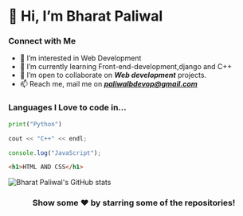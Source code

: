 # 👋 Hi, I’m Bharat Paliwal
### Connect with Me 

- 👀 I’m interested in Web Development
- 🌱 I’m currently learning Front-end-development,django and C++
- 💞️ I’m open to collaborate on ***Web development*** projects.
- 📫 Reach me, mail me on ***paliwalbdevop@gmail.com***

### Languages I Love to code in...
```python
print("Python")
```

```c++
cout << "C++" << endl;
```

```javascript
console.log("JavaScript");
```
```html
<h1>HTML AND CSS</h1>
```


<!---
bharatpaliwal-169/bharatpaliwal-169 is a ✨ special ✨ repository because its `README.md` (this file) appears on your GitHub profile.
You can click the Preview link to take a look at your changes.
--->
<!--[![Bharat Paliwal's GitHub stats](https://github-readme-stats.vercel.app/api?username=bharatpaliwal-169)](https://github.com/bharatpaliwal-169/github-readme-stats)-->
![Bharat Paliwal's GitHub stats](https://github-readme-stats.vercel.app/api?username=bharatpaliwal-169&show_icons=true&theme=dark)

<!--<a href="https://github.com/bharatpaliwal-169">
  <img align="center" src="https://github-readme-stats.vercel.app/api/top-langs/?username=bharatpaliwal-169&theme=dark" />
</a> -->


<div align="center">

### Show some ❤️ by starring some of the repositories!

</div>
